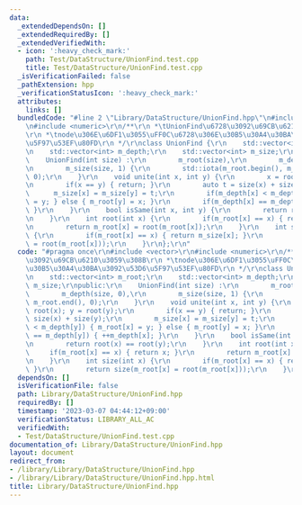 ```yaml
---
data:
  _extendedDependsOn: []
  _extendedRequiredBy: []
  _extendedVerifiedWith:
  - icon: ':heavy_check_mark:'
    path: Test/DataStructure/UnionFind.test.cpp
    title: Test/DataStructure/UnionFind.test.cpp
  _isVerificationFailed: false
  _pathExtension: hpp
  _verificationStatusIcon: ':heavy_check_mark:'
  attributes:
    links: []
  bundledCode: "#line 2 \"Library/DataStructure/UnionFind.hpp\"\n#include <vector>\r\
    \n#include <numeric>\r\n/**\r\n *\tUnionFind\u6728\u3092\u69CB\u6210\u3059\u308B\
    \r\n *\tnode\u306E\u6DF1\u3055\uFF0C\u6728\u306E\u30B5\u30A4\u30BA\u3092\u53D6\
    \u5F97\u53EF\u80FD\r\n */\r\nclass UnionFind {\r\n    std::vector<int> m_root;\r\
    \n    std::vector<int> m_depth;\r\n    std::vector<int> m_size;\r\npublic:\r\n\
    \    UnionFind(int size) :\r\n        m_root(size),\r\n        m_depth(size, 0),\r\
    \n        m_size(size, 1) {\r\n        std::iota(m_root.begin(), m_root.end(),\
    \ 0);\r\n    }\r\n    void unite(int x, int y) {\r\n        x = root(x); y = root(y);\r\
    \n        if(x == y) { return; }\r\n        auto t = size(x) + size(y);\r\n  \
    \      m_size[x] = m_size[y] = t;\r\n        if(m_depth[x] < m_depth[y]) { m_root[x]\
    \ = y; } else { m_root[y] = x; }\r\n        if(m_depth[x] == m_depth[y]) { ++m_depth[x];\
    \ }\r\n    }\r\n    bool isSame(int x, int y) {\r\n        return root(x) == root(y);\r\
    \n    }\r\n    int root(int x) {\r\n        if(m_root[x] == x) { return x; }\r\
    \n        return m_root[x] = root(m_root[x]);\r\n    }\r\n    int size(int x)\
    \ {\r\n        if(m_root[x] == x) { return m_size[x]; }\r\n        return size(m_root[x]\
    \ = root(m_root[x]));\r\n    }\r\n};\r\n"
  code: "#pragma once\r\n#include <vector>\r\n#include <numeric>\r\n/**\r\n *\tUnionFind\u6728\
    \u3092\u69CB\u6210\u3059\u308B\r\n *\tnode\u306E\u6DF1\u3055\uFF0C\u6728\u306E\
    \u30B5\u30A4\u30BA\u3092\u53D6\u5F97\u53EF\u80FD\r\n */\r\nclass UnionFind {\r\
    \n    std::vector<int> m_root;\r\n    std::vector<int> m_depth;\r\n    std::vector<int>\
    \ m_size;\r\npublic:\r\n    UnionFind(int size) :\r\n        m_root(size),\r\n\
    \        m_depth(size, 0),\r\n        m_size(size, 1) {\r\n        std::iota(m_root.begin(),\
    \ m_root.end(), 0);\r\n    }\r\n    void unite(int x, int y) {\r\n        x =\
    \ root(x); y = root(y);\r\n        if(x == y) { return; }\r\n        auto t =\
    \ size(x) + size(y);\r\n        m_size[x] = m_size[y] = t;\r\n        if(m_depth[x]\
    \ < m_depth[y]) { m_root[x] = y; } else { m_root[y] = x; }\r\n        if(m_depth[x]\
    \ == m_depth[y]) { ++m_depth[x]; }\r\n    }\r\n    bool isSame(int x, int y) {\r\
    \n        return root(x) == root(y);\r\n    }\r\n    int root(int x) {\r\n   \
    \     if(m_root[x] == x) { return x; }\r\n        return m_root[x] = root(m_root[x]);\r\
    \n    }\r\n    int size(int x) {\r\n        if(m_root[x] == x) { return m_size[x];\
    \ }\r\n        return size(m_root[x] = root(m_root[x]));\r\n    }\r\n};\r\n"
  dependsOn: []
  isVerificationFile: false
  path: Library/DataStructure/UnionFind.hpp
  requiredBy: []
  timestamp: '2023-03-07 04:44:12+09:00'
  verificationStatus: LIBRARY_ALL_AC
  verifiedWith:
  - Test/DataStructure/UnionFind.test.cpp
documentation_of: Library/DataStructure/UnionFind.hpp
layout: document
redirect_from:
- /library/Library/DataStructure/UnionFind.hpp
- /library/Library/DataStructure/UnionFind.hpp.html
title: Library/DataStructure/UnionFind.hpp
---
```

